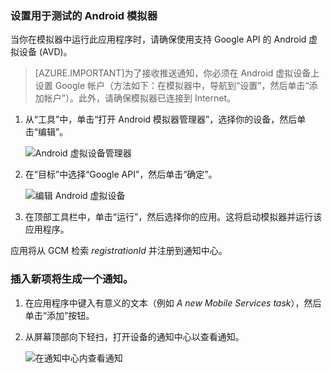 
### 设置用于测试的 Android 模拟器
当你在模拟器中运行此应用程序时，请确保使用支持 Google API 的 Android 虚拟设备 (AVD)。

> [AZURE.IMPORTANT]为了接收推送通知，你必须在 Android 虚拟设备上设置 Google 帐户（方法如下：在模拟器中，导航到“设置”，然后单击“添加帐户”）。此外，请确保模拟器已连接到 Internet。

1. 从“工具”中，单击“打开 Android 模拟器管理器”，选择你的设备，然后单击“编辑”。

   	![Android 虚拟设备管理器](./media/mobile-services-android-push-notifications-test/notification-hub-create-android-app7.png)

2. 在“目标”中选择“Google API”，然后单击“确定”。

   	![编辑 Android 虚拟设备](./media/mobile-services-android-push-notifications-test/notification-hub-create-android-app8.png)

3. 在顶部工具栏中，单击“运行”，然后选择你的应用。这将启动模拟器并运行该应用程序。

  应用将从 GCM 检索 *registrationId* 并注册到通知中心。

### 插入新项将生成一个通知。

1. 在应用程序中键入有意义的文本（例如 _A new Mobile Services task_），然后单击“添加”按钮。

2. 从屏幕顶部向下轻扫，打开设备的通知中心以查看通知。

	![在通知中心内查看通知](./media/mobile-services-android-push-notifications-test/notification-area-received.png)
	

<!---HONumber=71-->